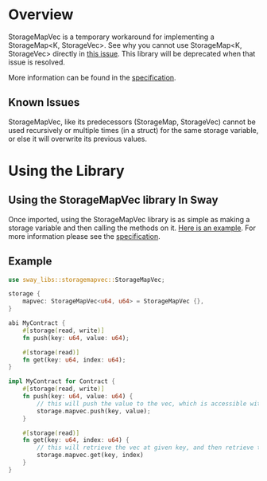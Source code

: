 # Overview

StorageMapVec is a temporary workaround for implementing a StorageMap<K, StorageVec<V>>. See why you cannot use StorageMap<K, StorageVec<V>> directly in [this issue](https://github.com/FuelLabs/sway/issues/2639). This library will be deprecated when that issue is resolved.

More information can be found in the [specification](./SPECIFICATION.md).

## Known Issues

StorageMapVec, like its predecessors (StorageMap, StorageVec) cannot be used recursively or multiple times (in a struct) for the same storage variable, or else it will overwrite its previous values.

# Using the Library

## Using the StorageMapVec library In Sway

Once imported, using the StorageMapVec library is as simple as making a storage variable and then calling the methods on it. [Here is an example](##Example). For more information please see the [specification](./SPECIFICATION.md).

## Example

```rust
use sway_libs::storagemapvec::StorageMapVec;

storage {
    mapvec: StorageMapVec<u64, u64> = StorageMapVec {},
}

abi MyContract {
    #[storage(read, write)]
    fn push(key: u64, value: u64);

    #[storage(read)]
    fn get(key: u64, index: u64);
}

impl MyContract for Contract {
    #[storage(read, write)]
    fn push(key: u64, value: u64) {
        // this will push the value to the vec, which is accessible with the key
        storage.mapvec.push(key, value);
    }

    #[storage(read)]
    fn get(key: u64, index: u64) {
        // this will retrieve the vec at given key, and then retrieve the value at given index from that vec
        storage.mapvec.get(key, index)
    }
}
```